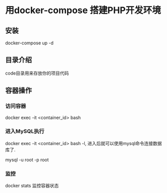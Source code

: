 # 用docker-compose 搭建PHP开发环境

## 安装

docker-compose up -d

## 目录介绍

code目录用来存放你的项目代码


## 容器操作

### 访问容器
docker exec -it <container_id> bash

### 进入MySQL执行
docker exec -it <container_id> bash -l, 进入后就可以使用mysql命令连接数据库了.

mysql -u root -p root

### 监控
docker stats 监控容器状态
